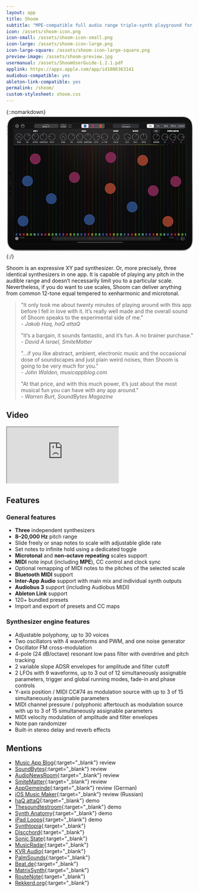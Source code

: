 ```yaml
---
layout: app
title: Shoom
subtitle: "MPE-compatible full audio range triple-synth playground for iPad"
icon: /assets/shoom-icon.png
icon-small: /assets/shoom-icon-small.png
icon-large: /assets/shoom-icon-large.png
icon-large-square: /assets/shoom-icon-large-square.png
preview-image: /assets/shoom-preview.jpg
usermanual: /assets/ShoomUserGuide-1.2.1.pdf
applink: https://apps.apple.com/app/id1086363141
audiobus-compatible: yes
ableton-link-compatible: yes
permalink: /shoom/
custom-stylesheet: shoom.css
---
```


{::nomarkdown}
<img src="/assets/shoom-screen.png" data-rjs="2" class="img-fluid d-block mx-auto mb-3" alt="Shoom">
{:/}

Shoom is an expressive XY pad synthesizer. Or, more precisely, three identical synthesizers in one app. It is capable of playing any pitch in the audible range and doesn’t necessarily limit you to a particular scale. Nevertheless, if you do want to use scales, Shoom can deliver anything from common 12-tone equal tempered to xenharmonic and microtonal.

> "It only took me about twenty minutes of playing around with this app before I fell in love with it. It’s really well made and the overall sound of Shoom speaks to the experimental side of me."   
> _- Jakob Haq, haQ attaQ_
>
> "It’s a bargain, it sounds fantastic, and it’s fun. A no brainer purchase."   
> _- David A Israel, SmiteMatter_
>
> "...if you like abstract, ambient, electronic music and the occasional dose of soundscapes and just plain weird noises, then Shoom is going to be very much for you."   
> _- John Walden, musicappblog.com_
>
> "At that price, and with this much power, it’s just about the most musical fun you can have with any app around."   
> _- Warren Burt, SoundBytes Magazine_

## Video

<div class="embed-responsive embed-responsive-4by3 mb-3">
  <iframe class="embed-responsive-item" src="https://www.youtube.com/embed/cDOn52FOJAQ?list=PLJaQXsZjUetTkk4nBcxQ_PM0eUbXLsl_L" allowfullscreen></iframe>
</div>

## Features

### General features

*	**Three** independent synthesizers
*	**8–20,000 Hz** pitch range
*	Slide freely or snap notes to scale with adjustable glide rate
*	Set notes to infinite hold using a dedicated toggle
*	**Microtonal** and **non-octave repeating** scales support
*	**MIDI** note input (including **MPE**), CC control and clock sync
*	Optional remapping of MIDI notes to the pitches of the selected scale
*	**Bluetooth MIDI** support
*	**Inter-App Audio** support with main mix and individual synth outputs
*	**Audiobus 3** support (including Audiobus MIDI)
*	**Ableton Link** support
*	120+ bundled presets
*	Import and export of presets and CC maps

### Synthesizer engine features

*	Adjustable polyphony, up to 30 voices
*	Two oscillators with 4 waveforms and PWM, and one noise generator
*	Oscillator FM cross-modulation
*	4-pole (24 dB/octave) resonant low pass filter with overdrive and pitch tracking
*	2 variable slope ADSR envelopes for amplitude and filter cutoff
*	2 LFOs with 9 waveforms, up to 3 out of 12 simultaneously assignable parameters, trigger and global running modes, fade-in and phase controls
*	Y-axis position / MIDI CC#74 as modulation source with up to 3 of 15 simultaneously assignable parameters
*	MIDI channel pressure / polyphonic aftertouch as modulation source with up to 3 of 15 simultaneously assignable parameters
*	MIDI velocity modulation of amplitude and filter envelopes
*	Note pan randomizer
*	Built-in stereo delay and reverb effects

## Mentions

* [Music App Blog](http://musicappblog.com/shoom-review/){:target="_blank"} review
* [SoundBytes](http://soundbytesmag.net/music-tablets-shoom-yuri-turov/){:target="_blank"} review
* [AudioNewsRoom](http://audionewsroom.net/2016/04/shoom-review-a-new-ipad-synth-with-plenty-of-va-va-voom.html){:target="_blank"} review
* [SmiteMatter](https://smitematter.com/2016/05/09/shoom-synthesizer-app-review/){:target="_blank"} review
* [AppGemeinde](http://www.appgemeinde.de/2016/04/review-shoom-synthesizer-fuer-atmosphaerische-flaechen-37878/){:target="_blank"} review (German)
* [iOS Music Maker](http://iosmusicmaker.ru/shoom-synthesizer/){:target="_blank"} review (Russian)
* [haQ attaQ](http://thesoundtestroom.com/shoom/){:target="_blank"} demo
* [Thesoundtestroom](http://thesoundtestroom.com/shoom-synthesizer-demo-for-ipad-brilliant-for-soundscapes-and-drones/){:target="_blank"} demo
* [Synth Anatomy](http://www.synthanatomy.com/2016/04/shoom-for-ipad-is-released.html){:target="_blank"} demo
* [iPad Loops](http://ipadloops.com/yuri-turov-shoom-ipad-factory-presets/){:target="_blank"} demo
* [Synthtopia](http://www.synthtopia.com/content/2016/04/17/new-ipad-synth-shoom-offers-three-synth-engines-microtonal-support/){:target="_blank"}
* [Discchord](http://discchord.com/blog/2016/4/16/shoom-by-yuri-turov.html){:target="_blank"}
* [Sonic State](http://www.sonicstate.com/news/2016/04/18/triple-synth-musical-playground-for-ipad-/){:target="_blank"}
* [MusicRadar](http://www.musicradar.com/news/tech/shoom-is-an-ios-synth-that-wants-you-to-get-out-of-your-harmonic-comfort-zone-637088){:target="_blank"}
* [KVR Audio](http://www.kvraudio.com/news/yuri-turov-launches-shoom-synthesizer-for-ipad-33280){:target="_blank"}
* [PalmSounds](https://palmsounds.net/2016/04/16/shoom-synthesizer-has-arrived/){:target="_blank"}
* [Beat.de](http://www.beat.de/news/shoom-ungewoehnlichen-toenen-10063514.html){:target="_blank"}
* [MatrixSynth](http://www.matrixsynth.com/2016/04/shoom-synthesizer-for-ipad-released.html){:target="_blank"}
* [RouteNote](http://routenote.com/blog/shoom-gives-you-a-triple-synth-playground-for-ipad/){:target="_blank"}
* [Rekkerd.org](http://rekkerd.org/yuri-turov-releases-shoom-synth-for-ipad/){:target="_blank"}
